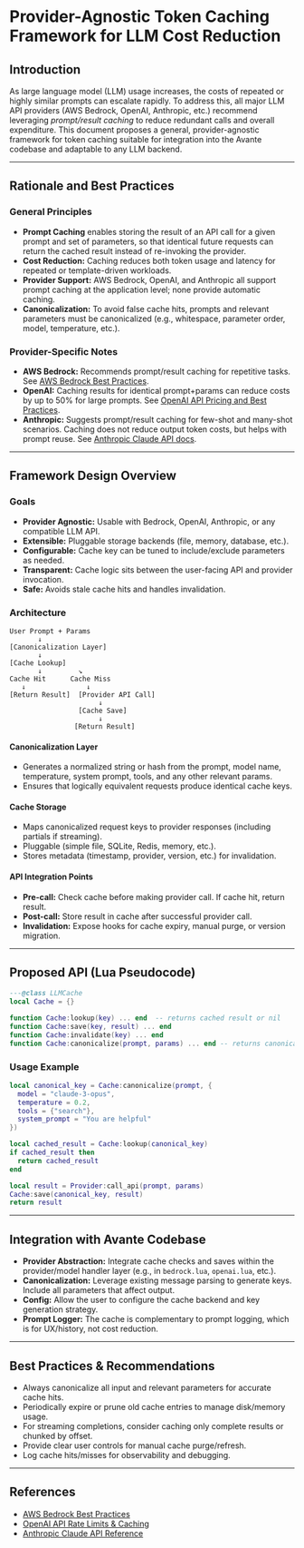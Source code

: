 # Provider-Agnostic Token Caching Framework for LLM Cost Reduction

## Introduction

As large language model (LLM) usage increases, the costs of repeated or highly similar prompts can escalate rapidly. To address this, all major LLM API providers (AWS Bedrock, OpenAI, Anthropic, etc.) recommend leveraging *prompt/result caching* to reduce redundant calls and overall expenditure. This document proposes a general, provider-agnostic framework for token caching suitable for integration into the Avante codebase and adaptable to any LLM backend.

---

## Rationale and Best Practices

### General Principles
- **Prompt Caching** enables storing the result of an API call for a given prompt and set of parameters, so that identical future requests can return the cached result instead of re-invoking the provider.
- **Cost Reduction:** Caching reduces both token usage and latency for repeated or template-driven workloads.
- **Provider Support:** AWS Bedrock, OpenAI, and Anthropic all support prompt caching at the application level; none provide automatic caching.
- **Canonicalization:** To avoid false cache hits, prompts and relevant parameters must be canonicalized (e.g., whitespace, parameter order, model, temperature, etc.).

### Provider-Specific Notes
- **AWS Bedrock:** Recommends prompt/result caching for repetitive tasks. See [AWS Bedrock Best Practices](https://docs.aws.amazon.com/bedrock/latest/userguide/best-practices.html).
- **OpenAI:** Caching results for identical prompt+params can reduce costs by up to 50% for large prompts. See [OpenAI API Pricing and Best Practices](https://platform.openai.com/docs/guides/rate-limits/best-practices).
- **Anthropic:** Suggests prompt/result caching for few-shot and many-shot scenarios. Caching does not reduce output token costs, but helps with prompt reuse. See [Anthropic Claude API docs](https://docs.anthropic.com/claude/reference).

---

## Framework Design Overview

### Goals
- **Provider Agnostic:** Usable with Bedrock, OpenAI, Anthropic, or any compatible LLM API.
- **Extensible:** Pluggable storage backends (file, memory, database, etc.).
- **Configurable:** Cache key can be tuned to include/exclude parameters as needed.
- **Transparent:** Cache logic sits between the user-facing API and provider invocation.
- **Safe:** Avoids stale cache hits and handles invalidation.

### Architecture

```
User Prompt + Params
       ↓
[Canonicalization Layer]
       ↓
[Cache Lookup]
       ↓         ↘
Cache Hit      Cache Miss
   ↓               ↓
[Return Result]  [Provider API Call]
                      ↓
                 [Cache Save]
                      ↓
                [Return Result]
```

#### Canonicalization Layer
- Generates a normalized string or hash from the prompt, model name, temperature, system prompt, tools, and any other relevant params.
- Ensures that logically equivalent requests produce identical cache keys.

#### Cache Storage
- Maps canonicalized request keys to provider responses (including partials if streaming).
- Pluggable (simple file, SQLite, Redis, memory, etc.).
- Stores metadata (timestamp, provider, version, etc.) for invalidation.

#### API Integration Points
- **Pre-call:** Check cache before making provider call. If cache hit, return result.
- **Post-call:** Store result in cache after successful provider call.
- **Invalidation:** Expose hooks for cache expiry, manual purge, or version migration.

---

## Proposed API (Lua Pseudocode)

```lua
---@class LLMCache
local Cache = {}

function Cache:lookup(key) ... end  -- returns cached result or nil
function Cache:save(key, result) ... end
function Cache:invalidate(key) ... end
function Cache:canonicalize(prompt, params) ... end -- returns canonical key
```

### Usage Example

```lua
local canonical_key = Cache:canonicalize(prompt, {
  model = "claude-3-opus",
  temperature = 0.2,
  tools = {"search"},
  system_prompt = "You are helpful"
})

local cached_result = Cache:lookup(canonical_key)
if cached_result then
  return cached_result
end

local result = Provider:call_api(prompt, params)
Cache:save(canonical_key, result)
return result
```

---

## Integration with Avante Codebase

- **Provider Abstraction:** Integrate cache checks and saves within the provider/model handler layer (e.g., in `bedrock.lua`, `openai.lua`, etc.).
- **Canonicalization:** Leverage existing message parsing to generate keys. Include all parameters that affect output.
- **Config:** Allow the user to configure the cache backend and key generation strategy.
- **Prompt Logger:** The cache is complementary to prompt logging, which is for UX/history, not cost reduction.

---

## Best Practices & Recommendations

- Always canonicalize all input and relevant parameters for accurate cache hits.
- Periodically expire or prune old cache entries to manage disk/memory usage.
- For streaming completions, consider caching only complete results or chunked by offset.
- Provide clear user controls for manual cache purge/refresh.
- Log cache hits/misses for observability and debugging.

---

## References
- [AWS Bedrock Best Practices](https://docs.aws.amazon.com/bedrock/latest/userguide/best-practices.html)
- [OpenAI API Rate Limits & Caching](https://platform.openai.com/docs/guides/rate-limits/best-practices)
- [Anthropic Claude API Reference](https://docs.anthropic.com/claude/reference)

